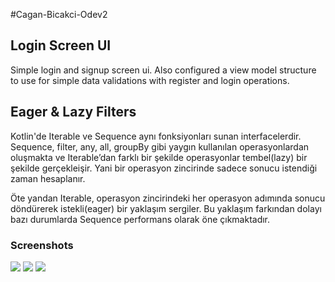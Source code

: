 #Cagan-Bicakci-Odev2

## Login Screen UI

Simple login and signup screen ui.
Also configured a view model structure to use for simple data validations with register and login operations.

## Eager & Lazy Filters

Kotlin'de Iterable ve Sequence aynı fonksiyonları sunan interfacelerdir. Sequence, filter, any, all, groupBy gibi yaygın kullanılan operasyonlardan oluşmakta ve Iterable’dan farklı bir şekilde operasyonlar tembel(lazy) bir şekilde gerçekleişir. Yani bir operasyon zincirinde sadece sonucu istendiği zaman hesaplanır.

Öte yandan Iterable, operasyon zincirindeki her operasyon adımında sonucu döndürerek istekli(eager) bir yaklaşım sergiler. Bu yaklaşım farkından dolayı bazı durumlarda Sequence performans olarak öne çıkmaktadır.

### Screenshots

<img src="https://user-images.githubusercontent.com/44499663/187951207-60fecfa7-3da5-4336-a2dc-c7ffc1ea29a0.png" width="%50" height="%50"/>

<img src="https://user-images.githubusercontent.com/44499663/187951225-344f7e51-998a-42c3-ae07-c49138dce753.png" width="%50" height="%50"/>

<img src="https://user-images.githubusercontent.com/44499663/187951238-2198e7f0-6aa6-40aa-b840-670c7a16a7a0.png" width="%50" height="%50"/>


